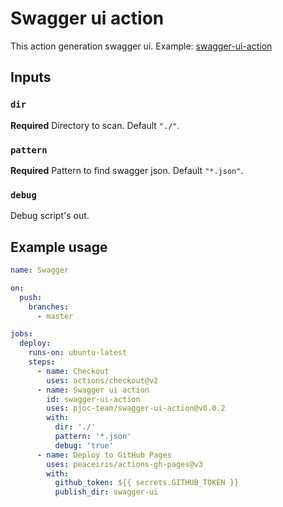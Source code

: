 # Swagger ui action

This action generation swagger ui. Example: [swagger-ui-action](http://pjoc-team.github.io/swagger-ui-action)

## Inputs

### `dir`

**Required** Directory to scan. Default `"./"`.

### `pattern`

**Required** Pattern to find swagger json. Default `"*.json"`.

### `debug`

Debug script's out.

## Example usage

```yaml
name: Swagger

on:
  push:
    branches:
      - master

jobs:
  deploy:
    runs-on: ubuntu-latest
    steps:
      - name: Checkout
        uses: actions/checkout@v2
      - name: Swagger ui action
        id: swagger-ui-action
        uses: pjoc-team/swagger-ui-action@v0.0.2
        with:
          dir: './'
          pattern: '*.json'
          debug: 'true'
      - name: Deploy to GitHub Pages
        uses: peaceiris/actions-gh-pages@v3
        with:
          github_token: ${{ secrets.GITHUB_TOKEN }}
          publish_dir: swagger-ui
```
